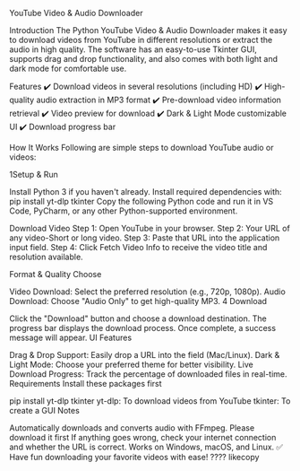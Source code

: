 YouTube Video & Audio Downloader

Introduction The Python YouTube Video & Audio Downloader makes it easy to download videos from YouTube in different resolutions or extract the audio in high quality. The software has an easy-to-use Tkinter GUI, supports drag and drop functionality, and also comes with both light and dark mode for comfortable use.

Features ✔️
Download videos in several resolutions (including HD) ✔️ 
High-quality audio extraction in MP3 format ✔️ 
Pre-download video information retrieval ✔️ 
Video preview for download ✔️ 
Dark & Light Mode customizable UI ✔️ 
Download progress bar

How It Works Following are simple steps to download YouTube audio or videos:

1Setup & Run

Install Python 3 if you haven't already.
Install required dependencies with:
pip install yt-dlp tkinter
Copy the following Python code and run it in VS Code, PyCharm, or any other Python-supported environment.

Download Video Step 1: Open YouTube in your browser. Step 2: Your URL of any video-Short or long video. Step 3: Paste that URL into the application input field. Step 4: Click Fetch Video Info to receive the video title and resolution available.

Format & Quality Choose

Video Download: Select the preferred resolution (e.g., 720p, 1080p).
Audio Download: Choose "Audio Only" to get high-quality MP3.
4 Download

Click the "Download" button and choose a download destination.
The progress bar displays the download process.
Once complete, a success message will appear.
UI Features

Drag & Drop Support: Easily drop a URL into the field (Mac/Linux).
Dark & Light Mode: Choose your preferred theme for better visibility.
Live Download Progress: Track the percentage of downloaded files in real-time.
Requirements Install these packages first

pip install yt-dlp tkinter
yt-dlp: To download videos from YouTube
tkinter: To create a GUI
Notes

Automatically downloads and converts audio with FFmpeg. Please download it first
If anything goes wrong, check your internet connection and whether the URL is correct.
Works on Windows, macOS, and Linux.
✅ Have fun downloading your favorite videos with ease! ???? likecopy
